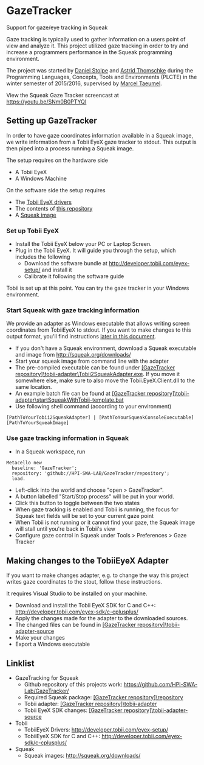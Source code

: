# GazeTracker
Support for gaze/eye tracking in Squeak

Gaze tracking is typically used to gather information on a users point of view and analyze it. This project utilized gaze tracking in order to try and increase a programmers performance in the Squeak programming environment.

The project was started by [Daniel Stolpe](https://github.com/numberpi) and [Astrid Thomschke](github.com/athomschke) during the Programming Languages, Concepts, Tools and Environments (PLCTE) in the winter semester of 2015/2016, supervised by [Marcel Taeumel](https://github.com/marceltaeumel).

View the Squeak Gaze Tracker screencast at https://youtu.be/SNm0B0PTYQI

## Setting up GazeTracker
In order to have gaze coordinates information available in a Squeak image, we write information from a Tobii EyeX gaze tracker to stdout. This output is then piped into a process running a Squeak image.

The setup requires on the hardware side
* A Tobii EyeX
* A Windows Machine

On the software side the setup requires
* The [Tobii EyeX drivers](http://developer.tobii.com/eyex-setup/)
* The contents of [this repository](https://github.com/HPI-SWA-Lab/GazeTracker/)
* A [Squeak image](http://squeak.org/downloads/)

### Set up Tobii EyeX
* Install the Tobii EyeX below your PC or Laptop Screen.
* Plug in the Tobii EyeX. It will guide you through the setup, which includes the following
  * Download the software bundle at http://developer.tobii.com/eyex-setup/ and install it
  * Calibrate it following the software guide

Tobii is set up at this point. You can try the gaze tracker in your Windows environment.

### Start Squeak with gaze tracking information
We provide an adapter as Windows executable that allows writing screen coordinates from TobiiEyeX to stdout. If you want to make changes to this output format, you'll find instructions [later in this document](https://github.com/HPI-SWA-Lab/GazeTracker/blob/master/README.md#making-changes-to-the-exchange-format-between-tobii-eyex-and-squeak).

* If you don't have a Squeak environment, download a Squeak executable and image from http://squeak.org/downloads/
* Start your squeak image from command line with the adapter
 * The pre-compiled executable can be found under [[GazeTracker repository]\tobii-adapter\Tobii2SqueakAdapter.exe](https://github.com/HPI-SWA-Lab/GazeTracker/blob/master/tobii-adapter/Tobii2SqueakAdapter.exe). If you move it somewhere else, make sure to also move the Tobii.EyeX.Client.dll to the same location.
 * An example batch file can be found at [[GazeTracker repository]\tobii-adapter\startSqueakWithTobii-template.bat](https://github.com/HPI-SWA-Lab/GazeTracker/tree/master/tobii-adapter/startSqueakWithTobii-template.bat)
 * Use following shell command (according to your environment)
``` shell
[PathToYourTobii2SqueakAdapter] | [PathToYourSqueakConsoleExecutable] [PathToYourSqueakImage]
```

### Use gaze tracking information in Squeak
* In a Squeak workspace, run
```smalltalk
Metacello new
  baseline: 'GazeTracker';
  repository: 'github://HPI-SWA-LAB/GazeTracker/repository';
  load.
```
* Left-click into the world and choose "open > GazeTracker".
 * A button labelled "Start/Stop process" will be put in your world.
 * Click this button to toggle between the two states
  * When gaze tracking is enabled and Tobii is running, the focus for Squeak text fields will be set to your current gaze point
  * When Tobii is not running or it cannot find your gaze, the Squeak image will stall until you're back in Tobii's view
* Configure gaze control in Squeak under Tools > Preferences > Gaze Tracker

## Making changes to the TobiiEyeX Adapter
If you want to make changes adapter, e.g. to change the way this project writes gaze coordinates to the stout, follow these instructions.

It requires Visual Studio to be installed on your machine.

* Download and install the Tobii EyeX SDK for C and C++: http://developer.tobii.com/eyex-sdk/c-cplusplus/
* Apply the changes made for the adapter to the downloaded sources.
 * The changed files can be found in [[GazeTracker repository]\tobii-adapter-source](https://github.com/HPI-SWA-Lab/GazeTracker/tree/master/tobii-adapter-source)
* Make your changes
* Export a Windows executable

## Linklist
* GazeTracking for Squeak
  * Github repository of this projects work: https://github.com/HPI-SWA-Lab/GazeTracker/
  * Required Squeak package: [[GazeTracker repository]\repository](https://github.com/HPI-SWA-Lab/GazeTracker/tree/master/repository)
  * Tobii adapter: [[GazeTracker repository]\tobii-adapter](https://github.com/HPI-SWA-Lab/GazeTracker/tree/master/tobii-adapter)
  * Tobii EyeX SDK changes: [[GazeTracker repository]\tobii-adapter-source](https://github.com/HPI-SWA-Lab/GazeTracker/tree/master/tobii-adapter-source)
* Tobii
  * TobiiEyeX Drivers: http://developer.tobii.com/eyex-setup/
  * TobiiEyeX SDK for C and C++: http://developer.tobii.com/eyex-sdk/c-cplusplus/
* Squeak
  * Squeak images: http://squeak.org/downloads/

